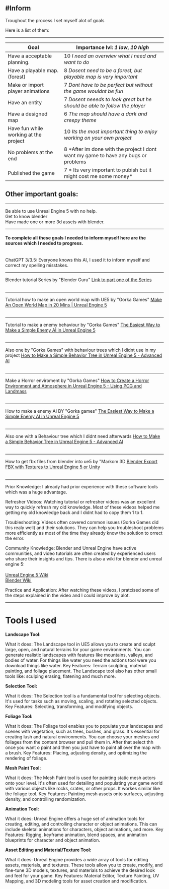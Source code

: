 #Inform
--------------------------------------------------------
Troughout the process I set myself alot of goals

Here is a list of them:
_________________________________________________________________________________________________________________________________________________________________________________

| Goal                     | Importance lvl: *1 low*, *10 high* | 
|------|----|
|Have a acceptable planning.|     10  *I need an overwiev what I need and want to do*  |
|Have a playable map. (forest) | 8   *Dosent need to be a forest, but playable map is very important* |
|Make or import player animations | 7 *Dont have to be perfect but without the game wouldnt be fun* |
| Have an entity | 7 *Dosent neeeds to look great but he should be able to follow the player* |
| Have a designed map | 6 *The map should have a dark and creepy theme* |
| Have fun while working at the project | 10 *Its the most important thing to enjoy working on your own project* |
| No problems at the end | 8 *After im done with the project I dont want my game to have any bugs or problems |
| Published the game | 7 * Its very important to pubish but it might cost me some money* |

## Other important goals:
________________________________________________________________________________________________________________________________________________________________________________

Be able to use Unreal Engine 5 with no help. <br>
Get to know blender <br>
Have made one or more 3d assets with blender. <br>
________________________________________________________________________________________________________________________________________________________________________________


#### To complete all these goals I needed to inform myself here are the sources which I needed to progress. <br> <br>
ChatGPT 3/3.5: Everyone knows this AI, I used it to  inform myself and correct my spelling misstakes.

_______________________
Blender tutorial Series by "Blender Guru" [Link to part one of the Series](https://youtu.be/nIoXOplUvAw?si=aUiZKp7VDpxDJJ-O) <br> <br>
_________________________
Tutorial how to make an open world map with UE5 by "Gorka Games" [Make An Open World Map in 20 Mins | Unreal Engine 5](https://youtu.be/RCENB-s5POA?si=lD6YKxk2IcQgBU5L) <br> <br>
_____________________
Tutorial to make a enemy behaviour by "Gorka Games" [The Easiest Way to Make a Simple Enemy AI in Unreal Engine 5](https://youtu.be/xm-7m5Fw1HU?si=uIt0iRThM7W9DPxu) <br> <br>
_____________________
Also one by "Gorka Games" with behaviour trees which I didnt use in my project [How to Make a Simple Behavior Tree in Unreal Engine 5 - Advanced AI](https://youtu.be/QJuaB2V79mU?si=UDw76dK5SVlZsKY0) <br> <br>
___________________
Make a Horror enviroment by "Gorka Games" [How to Create a Horror Environment and Atmosphere in Unreal Engine 5 - Using PCG and Landmass](https://youtu.be/xM0Tp8jNVDM?si=UA2Ba3QqPAyG79zL) <br> <br>
________________________________
How to make a enemy AI BY "Gorka games" [The Easiest Way to Make a Simple Enemy AI in Unreal Engine 5](https://youtu.be/xm-7m5Fw1HU?si=g_fbj78WCJiIZUZr) <br> <br>
____________________
Also one with a Behaviour tree which I didnt need afterwards [How to Make a Simple Behavior Tree in Unreal Engine 5 - Advanced AI](https://youtu.be/QJuaB2V79mU?si=bKaGtWX4P16FWZC4) <br> <br>
_____________________
How to get fbx files from blender into ue5 by "Markom 3D [Blender Export FBX with Textures to Unreal Engine 5 or Unity](https://youtu.be/KtPYTaCcCNU?si=PqlV7-pIEet2S62U) <br> <br>
__________________




Prior Knowledge: I already had prior experience with these software tools which was a huge advantage. 

Refresher Videos: Watching tutorial or refresher videos was an excellent way to quickly refresh my old knowledge. Most of these videos helped me getting my old knowledge back and I didnt had to copy them 1 to 1.

Troubleshooting: Videos often covered common issues (Gorka Games did this realy well) and their solutions. They can help you troubleshoot problems more efficiently as most of the time they already know the solution to orrect the error.

Community Knowledge: Blender and Unreal Engine have active communities, and video tutorials are often created by experienced users who share their insights and tips. There is also a wiki for blender and unreal engine 5: <br> <br>
[Unreal Engine 5 Wiki](https://unrealcommunity.wiki/) <br>
[Blender Wiki](https://wiki.blender.org/wiki/Main_Page) <br>

Practice and Application: After watching these videos, I pratcised some of the steps explained in the video and I could improve by alot.
___

# Tools I used

**Landscape Tool:**

What it does: The Landscape tool in UE5 allows you to create and sculpt large, open, and natural terrains for your game environments. You can generate realistic landscapes with features like mountains, valleys, and bodies of water. For things like water you need the addons tool were you download things like water.
Key Features: Terrain sculpting, material painting, and foliage placement.
The Landscape tool also has other small tools like: sculping erasing, flatening and much more.

**Selection Tool:**

What it does: The Selection tool is a fundamental tool for selecting objects. It's used for tasks such as moving, scaling, and rotating selected objects.
Key Features: Selecting, transforming, and modifying objects.

**Foliage Tool:**

What it does: The Foliage tool enables you to populate your landscapes and scenes with vegetation, such as trees, bushes, and grass. It's essential for creating lush and natural environments. You can choose your meshes and foliages from the content browser and pull them in. After that select thh once you want o paint and then you just have to paint all over the map with a brush.
Key Features: Placing, adjusting density, and optimizing the rendering of foliage.

**Mesh Paint Tool:**

What it does: The Mesh Paint tool is used for painting static mesh actors onto your level. It's often used for detailing and populating your game world with various objects like rocks, crates, or other props. It workes similar like the foliage tool.
Key Features: Painting mesh assets onto surfaces, adjusting density, and controlling randomization.

**Animation Tool:**

What it does: Unreal Engine offers a huge set of animation tools for creating, editing, and controlling character or object animations. This can include skeletal animations for characters, object animations, and more.
Key Features: Rigging, keyframe animation, blend spaces, and animation blueprints for character and object animation.

**Asset Editing and Material/Texture Tool:**

What it does: Unreal Engine provides a wide array of tools for editing assets, materials, and textures. These tools allow you to create, modify, and fine-tune 3D models, textures, and materials to achieve the desired look and feel for your game.
Key Features: Material Editor, Texture Painting, UV Mapping, and 3D modeling tools for asset creation and modification.






